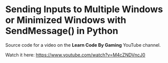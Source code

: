 # Sending Inputs to Multiple Windows or Minimized Windows with SendMessage() in Python

Source code for a video on the **Learn Code By Gaming** YouTube channel.

Watch it here: https://www.youtube.com/watch?v=M4cZNDVncJ0
